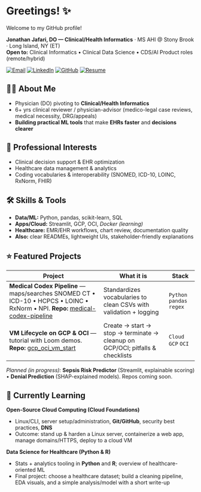 # Greetings! ✨  
Welcome to my GitHub profile!

**Jonathan Jafari, DO — Clinical/Health Informatics** · MS AHI @ Stony Brook · Long Island, NY (ET)  
**Open to:** Clinical Informatics • Clinical Data Science • CDS/AI Product roles (remote/hybrid)

[![Email](https://img.shields.io/badge/Email-jjaf488%40gmail.com-informational)](mailto:jjaf488@gmail.com)
[![LinkedIn](https://img.shields.io/badge/LinkedIn-jonathanjafari-blue)](https://www.linkedin.com/in/jonathanjafari/)
[![GitHub](https://img.shields.io/badge/GitHub-jonathanjafari-black)](https://github.com/jonathanjafari)
[![Resume](https://img.shields.io/badge/Resume-PDF-success)](resume/Jafari%20Jonathan%208-26-25%20Resume%20PDF.pdf)

## 🙋‍♂️ About Me
- Physician (DO) pivoting to **Clinical/Health Informatics**
- 6+ yrs clinical reviewer / physician-advisor (medico-legal case reviews, medical necessity, DRG/appeals)
- **Building practical ML tools** that make **EHRs faster** and **decisions clearer**

## 🏥 Professional Interests
- Clinical decision support & EHR optimization  
- Healthcare data management & analytics  
- Coding vocabularies & interoperability (SNOMED, ICD-10, LOINC, RxNorm, FHIR)

## 🛠️ Skills & Tools
- **Data/ML:** Python, pandas, scikit-learn, SQL  
- **Apps/Cloud:** Streamlit, GCP, OCI, *Docker (learning)*  
- **Healthcare:** EMR/EHR workflows, chart review, documentation quality  
- **Also:** clear READMEs, lightweight UIs, stakeholder-friendly explanations

## ⭐ Featured Projects
| Project | What it is | Stack |
|---|---|---|
| **Medical Codex Pipeline** — maps/searches SNOMED CT • ICD-10 • HCPCS • LOINC • RxNorm • NPI. **Repo:** [medical-codex-pipeline](https://github.com/jonathanjafari/medical-codex-pipeline) | Standardizes vocabularies to clean CSVs with validation + logging | `Python` `pandas` `regex` |
| **VM Lifecycle on GCP & OCI** — tutorial with Loom demos. **Repo:** [gcp_oci_vm_start](https://github.com/jonathanjafari/gcp_oci_vm_start) | Create → start → stop → terminate → cleanup on GCP/OCI; pitfalls & checklists | `Cloud` `GCP` `OCI` |

*Planned (in progress):* **Sepsis Risk Predictor** (Streamlit, explainable scoring) • **Denial Prediction** (SHAP-explained models). Repos coming soon.

## 🌱 Currently Learning
**Open-Source Cloud Computing (Cloud Foundations)**  
- Linux/CLI, server setup/administration, **Git/GitHub**, security best practices, **DNS**  
- Outcome: stand up & harden a Linux server, containerize a web app, manage domains/HTTPS, deploy to a cloud VM

**Data Science for Healthcare (Python & R)**  
- Stats + analytics tooling in **Python** and **R**; overview of healthcare-oriented ML  
- Final project: choose a healthcare dataset; build a cleaning pipeline, EDA visuals, and a simple analysis/model with a short write-up
